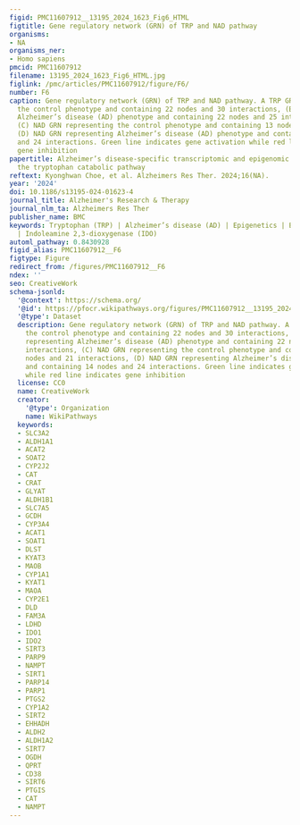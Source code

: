 ```yaml
---
figid: PMC11607912__13195_2024_1623_Fig6_HTML
figtitle: Gene regulatory network (GRN) of TRP and NAD pathway
organisms:
- NA
organisms_ner:
- Homo sapiens
pmcid: PMC11607912
filename: 13195_2024_1623_Fig6_HTML.jpg
figlink: /pmc/articles/PMC11607912/figure/F6/
number: F6
caption: Gene regulatory network (GRN) of TRP and NAD pathway. A TRP GRN representing
  the control phenotype and containing 22 nodes and 30 interactions, (B) TRP GRN representing
  Alzheimer’s disease (AD) phenotype and containing 22 nodes and 25 interactions,
  (C) NAD GRN representing the control phenotype and containing 13 nodes and 21 interactions,
  (D) NAD GRN representing Alzheimer’s disease (AD) phenotype and containing 14 nodes
  and 24 interactions. Green line indicates gene activation while red line indicates
  gene inhibition
papertitle: Alzheimer’s disease-specific transcriptomic and epigenomic changes in
  the tryptophan catabolic pathway
reftext: Kyonghwan Choe, et al. Alzheimers Res Ther. 2024;16(NA).
year: '2024'
doi: 10.1186/s13195-024-01623-4
journal_title: Alzheimer's Research & Therapy
journal_nlm_ta: Alzheimers Res Ther
publisher_name: BMC
keywords: Tryptophan (TRP) | Alzheimer’s disease (AD) | Epigenetics | Brain | Blood
  | Indoleamine 2,3-dioxygenase (IDO)
automl_pathway: 0.8430928
figid_alias: PMC11607912__F6
figtype: Figure
redirect_from: /figures/PMC11607912__F6
ndex: ''
seo: CreativeWork
schema-jsonld:
  '@context': https://schema.org/
  '@id': https://pfocr.wikipathways.org/figures/PMC11607912__13195_2024_1623_Fig6_HTML.html
  '@type': Dataset
  description: Gene regulatory network (GRN) of TRP and NAD pathway. A TRP GRN representing
    the control phenotype and containing 22 nodes and 30 interactions, (B) TRP GRN
    representing Alzheimer’s disease (AD) phenotype and containing 22 nodes and 25
    interactions, (C) NAD GRN representing the control phenotype and containing 13
    nodes and 21 interactions, (D) NAD GRN representing Alzheimer’s disease (AD) phenotype
    and containing 14 nodes and 24 interactions. Green line indicates gene activation
    while red line indicates gene inhibition
  license: CC0
  name: CreativeWork
  creator:
    '@type': Organization
    name: WikiPathways
  keywords:
  - SLC3A2
  - ALDH1A1
  - ACAT2
  - SOAT2
  - CYP2J2
  - CAT
  - CRAT
  - GLYAT
  - ALDH1B1
  - SLC7A5
  - GCDH
  - CYP3A4
  - ACAT1
  - SOAT1
  - DLST
  - KYAT3
  - MAOB
  - CYP1A1
  - KYAT1
  - MAOA
  - CYP2E1
  - DLD
  - FAM3A
  - LDHD
  - IDO1
  - IDO2
  - SIRT3
  - PARP9
  - NAMPT
  - SIRT1
  - PARP14
  - PARP1
  - PTGS2
  - CYP1A2
  - SIRT2
  - EHHADH
  - ALDH2
  - ALDH1A2
  - SIRT7
  - OGDH
  - QPRT
  - CD38
  - SIRT6
  - PTGIS
  - CAT
  - NAMPT
---
```

